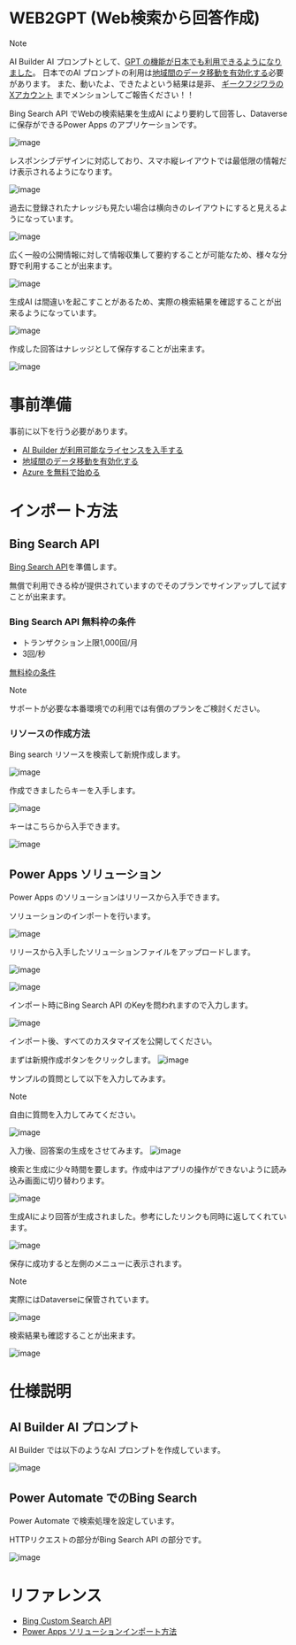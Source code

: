 # WEB2GPT (Web検索から回答作成)

> [!Note]
> AI Builder AI プロンプトとして、[GPT の機能が日本でも利用できるようになりました](https://learn.microsoft.com/ja-jp/ai-builder/availability-region)。
> 日本でのAI プロンプトの利用は[地域間のデータ移動を有効化する](https://learn.microsoft.com/ja-jp/power-platform/admin/geographical-availability-copilot#enable-data-movement-across-regions)必要があります。
> また、動いたよ、できたよという結果は是非、 [ギークフジワラのXアカウント](https://x.com/Geekfujiwara) までメンションしてご報告ください！！

Bing Search API でWebの検索結果を生成AI により要約して回答し、Dataverse に保存ができるPower Apps のアプリケーションです。

![image](https://github.com/geekfujiwara/GenerativeAI-WebSearchAnswer/assets/96101315/52b655d7-13c1-4e14-b6e3-f94744f1e824)

レスポンシブデザインに対応しており、スマホ縦レイアウトでは最低限の情報だけ表示されるようになります。

![image](https://github.com/geekfujiwara/GenerativeAI-WebSearchAnswer/assets/96101315/023a45f4-07c6-4c1f-a1b6-97456c3e6010)

過去に登録されたナレッジも見たい場合は横向きのレイアウトにすると見えるようになっています。

![image](https://github.com/geekfujiwara/GenerativeAI-WebSearchAnswer/assets/96101315/c8e1eb2d-c3bc-453a-a49a-e88ef179c844)

広く一般の公開情報に対して情報収集して要約することが可能なため、様々な分野で利用することが出来ます。

![image](https://github.com/geekfujiwara/GenerativeAI-WebSearchAnswer/assets/96101315/d6f9457c-325b-4267-a4ae-91bf3685dbf1)

生成AI は間違いを起こすことがあるため、実際の検索結果を確認することが出来るようになっています。

![image](https://github.com/geekfujiwara/GenerativeAI-WebSearchAnswer/assets/96101315/8d430af6-96a4-4727-becb-00bcb62afa81)

作成した回答はナレッジとして保存することが出来ます。

![image](https://github.com/geekfujiwara/GenerativeAI-WebSearchAnswer/assets/96101315/887dcee3-237b-4955-b566-09e385c95213)




# 事前準備

事前に以下を行う必要があります。

* [AI Builder が利用可能なライセンスを入手する](https://powerapps.microsoft.com/ja-jp/pricing/)
* [地域間のデータ移動を有効化する](https://learn.microsoft.com/ja-jp/power-platform/admin/geographical-availability-copilot#enable-data-movement-across-regions)
* [Azure を無料で始める](https://azure.microsoft.com/ja-jp/pricing/free-services/)

# インポート方法

## Bing Search API 

[Bing Search API](https://www.microsoft.com/en-us/bing/apis/bing-web-search-api)を準備します。

無償で利用できる枠が提供されていますのでそのプランでサインアップして試すことが出来ます。

### Bing Search API 無料枠の条件

* トランザクション上限1,000回/月
* 3回/秒 

[無料枠の条件](https://www.microsoft.com/en-us/bing/apis/pricing)

> [!Note]
> サポートが必要な本番環境での利用では有償のプランをご検討ください。

### リソースの作成方法

Bing search リソースを検索して新規作成します。

![image](https://github.com/geekfujiwara/GenerativeAI-WebSearchAnswer/assets/96101315/19729265-7600-46b9-8db3-66e24dab4994)

作成できましたらキーを入手します。

![image](https://github.com/geekfujiwara/GenerativeAI-WebSearchAnswer/assets/96101315/bae89571-a1ec-4178-875a-01f9967ceec6)

キーはこちらから入手できます。

![image](https://github.com/geekfujiwara/GenerativeAI-WebSearchAnswer/assets/96101315/907595bb-4124-42fa-8bf8-5103173f0918)

## Power Apps ソリューション

Power Apps のソリューションはリリースから入手できます。

ソリューションのインポートを行います。

![image](https://github.com/geekfujiwara/GenerativeAI-WebSearchAnswer/assets/96101315/490bf108-f23b-4d56-a5d1-0e75e71dfd39)

リリースから入手したソリューションファイルをアップロードします。

![image](https://github.com/geekfujiwara/GenerativeAI-WebSearchAnswer/assets/96101315/49a5b94c-6a57-4398-a3af-03475223a35e)

![image](https://github.com/geekfujiwara/GenerativeAI-WebSearchAnswer/assets/96101315/dc1bd06c-ee63-40ba-b364-5d5589ea3856)


インポート時にBing Search API のKeyを問われますので入力します。

![image](https://github.com/geekfujiwara/GenerativeAI-WebSearchAnswer/assets/96101315/159ce233-c225-42ed-9d62-4ad1cecaf7b3)


インポート後、すべてのカスタマイズを公開してください。

まずは新規作成ボタンをクリックします。
![image](https://github.com/geekfujiwara/GenerativeAI-WebSearchAnswer/assets/96101315/bc963f79-1067-45da-b4eb-061a9ae25b78)


サンプルの質問として以下を入力してみます。

> [!Note]
> 自由に質問を入力してみてください。

![image](https://github.com/geekfujiwara/GenerativeAI-WebSearchAnswer/assets/96101315/16e16642-6b5c-44c2-bc00-3f4a9254bd89)


入力後、回答案の生成をさせてみます。
![image](https://github.com/geekfujiwara/GenerativeAI-WebSearchAnswer/assets/96101315/91e07730-82a2-4d18-843e-973f59e44cf2)

検索と生成に少々時間を要します。作成中はアプリの操作ができないように読み込み画面に切り替わります。

![image](https://github.com/geekfujiwara/GenerativeAI-WebSearchAnswer/assets/96101315/625c3014-2720-4133-890f-714bff3ac056)

生成AIにより回答が生成されました。参考にしたリンクも同時に返してくれています。

![image](https://github.com/geekfujiwara/GenerativeAI-WebSearchAnswer/assets/96101315/75b1ee6f-d977-4860-b592-8ea1c07fa3a2)

保存に成功すると左側のメニューに表示されます。

> [!Note]
> 実際にはDataverseに保管されています。

![image](https://github.com/geekfujiwara/GenerativeAI-WebSearchAnswer/assets/96101315/247d5875-29f2-4b01-a511-c6abe841a52d)

検索結果も確認することが出来ます。

![image](https://github.com/geekfujiwara/GenerativeAI-WebSearchAnswer/assets/96101315/8cd66a16-6632-4f16-8d6a-c18baa1ffa07)

# 仕様説明

## AI Builder AI プロンプト

AI Builder では以下のようなAI プロンプトを作成しています。

![image](https://github.com/geekfujiwara/GenerativeAI-WebSearchAnswer/assets/96101315/33e74dfc-3e44-409f-98e2-8212854bb711)


## Power Automate でのBing Search

Power Automate で検索処理を設定しています。

HTTPリクエストの部分がBing Search API の部分です。

![image](https://github.com/geekfujiwara/GenerativeAI-WebSearchAnswer/assets/96101315/392878fc-3e8b-489f-b3aa-f885b2fb35d5)



# リファレンス

* [Bing Custom Search API](https://learn.microsoft.com/ja-jp/bing/search-apis/bing-web-search/reference/headers)
* [Power Apps ソリューションインポート方法](https://learn.microsoft.com/ja-jp/power-apps/maker/data-platform/import-update-export-solutions)

